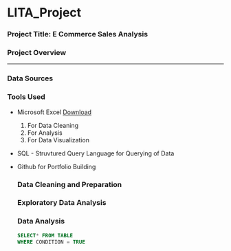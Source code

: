 # LITA_Project
### Project Title: E Commerce Sales Analysis
### Project Overview
---






### Data Sources




### Tools Used
- Microsoft Excel [Download](http://www.microsoft.com)
  1. For Data Cleaning
  2. For Analysis
  3. For Data Visualization
- SQL - Struvtured Query Language for Querying of Data
- Github for Portfolio Building

  ### Data Cleaning and Preparation

  ### Exploratory Data Analysis


  ### Data Analysis



  ```SQL
  SELECT* FROM TABLE
  WHERE CONDITION = TRUE
  ```
  


  
